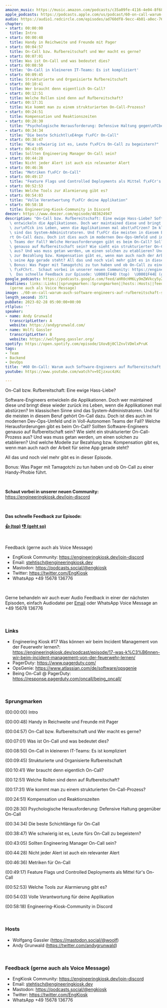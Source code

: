 ```yaml
---
amazon_music: https://music.amazon.com/podcasts/c35a09fe-4116-4e04-8f68-77d61b112e46/episodes/825f4d9a-1e3a-434f-b918-20092b115b72/engineering-kiosk-60-on-call-warum-auch-software-engineers-auf-rufbereitschaft-sein-sollten
apple_podcasts: https://podcasts.apple.com/us/podcast/60-on-call-warum-auch-software-engineers-auf-rufbereitschaft/id1603082924?i=1000601991673&uo=4
audio: https://audio1.redcircle.com/episodes/ad760df8-9ecc-4b01-a0ec-769662d0cf12/stream.mp3
chapter:
- start: 00:00:00
  title: Intro
- start: 00:00:48
  title: Handy in Reichweite und Freunde mit Pager
- start: 00:04:57
  title: On-Call bzw. Rufbereitschaft und Wer macht es gerne?
- start: 00:07:01
  title: Was ist On-Call und was bedeutet dies?
- start: 00:08:50
  title: 'On-Call in kleineren IT-Teams: Es ist kompliziert'
- start: 00:09:45
  title: Strukturierte und Organisierte Rufbereitschaft
- start: 00:10:41
  title: Wer braucht denn eigentlich On-Call?
- start: 00:12:51
  title: Welche Rollen sind denn auf Rufbereitschaft?
- start: 00:17:31
  title: Wie kommt man zu einem strukturierten On-Call-Prozess?
- start: 00:24:51
  title: Kompensation und Reaktionszeiten
- start: 00:28:30
  title: "Psychologische Herausforderung: Defensive Haltung gegen\xFCber On-Call"
- start: 00:34:34
  title: "Die beste Schichtl\xE4nge f\xFCr On-Call"
- start: 00:38:47
  title: "Wie schwierig ist es, Leute f\xFCrs On-Call zu begeistern?"
- start: 00:43:05
  title: Sollten Engineering Manager On-Call sein?
- start: 00:44:28
  title: Nicht jeder Alert ist auch ein relevanter Alert
- start: 00:46:36
  title: "Metriken f\xFCr On-Call"
- start: 00:49:17
  title: "Feature Flags und Controlled Deployments als Mittel f\xFCr's On-Call"
- start: 00:52:53
  title: Welche Tools zur Alarmierung gibt es?
- start: 00:54:03
  title: "Volle Verantwortung f\xFCr deine Applikation"
- start: 00:58:18
  title: Engineering-Kiosk-Community in Discord
deezer: https://www.deezer.com/episode/483624947
description: "On-Call bzw. Rufbereitschaft: Eine ewige Hass-Liebe? Software-Engineers\
  \ entwickeln die Applikationen. Doch wer maintained diese und bringt diese wieder\
  \ zur\xFCck ins Leben, wenn die Applikationen mal abst\xFCrzen? Im klassischen Sinne\
  \ sind das System-Administratoren. Und f\xFCr die meisten in diesem Beruf geh\xF6\
  rt On-Call dazu. Doch ist dies auch im modernen Dev-Ops-Umfeld und in Voll-Autonomen\
  \ Teams der Fall? Welche Herausforderungen gibt es beim On-Call? Sollten Software-Engineers\
  \ genauso auf Rufbereitschaft sein? Wie sieht ein strukturierter On-Call-Prozess\
  \ aus? Und was muss getan werden, um einen solchen zu etablieren? Und welche Modelle\
  \ zur Bezahlung bzw. Kompensation gibt es, wenn man auch nach der Arbeit f\xFCr\
  \ seine App gerade steht? All das und noch viel mehr gibt es in dieser Episode.\
  \ Bonus: Was Pager mit Tamagotchi zu tun haben und ob On-Call zu einer Handy-Phobie\
  \ f\xFChrt.  Schaut vorbei in unserer neuen Community: https://engineeringkiosk.dev/join-discord\_\
  \  Das schnelle Feedback zur Episode: \U0001F44D (top)  \U0001F44E (geht so)"
google_podcasts: https://podcasts.google.com/feed/aHR0cHM6Ly9mZWVkcy5yZWRjaXJjbGUuY29tLzBlY2ZkZmQ3LWZkYTEtNGMzZC05NTE1LTQ3NjcyN2Y5ZGY1ZQ/episode/OGFhMTI2ZjQtNWI1MS00ODcxLTlkNDQtMmU4YWJiYzc3NDBm?sa=X&ved=0CAUQkfYCahcKEwjYjoi1z7r9AhUAAAAAHQAAAAAQAQ
headlines: links::Links||sprungmarken::Sprungmarken||hosts::Hosts||feedback-gerne-auch-als-voice-message::Feedback
  (gerne auch als Voice Message)
image: ./60-on-call-warum-auch-software-engineers-auf-rufbereitschaft-sein-sollten.jpg
length_second: 3571
pubDate: 2023-02-28 05:00:00+00:00
rtlplus: ''
speaker:
- name: Andy Grunwald
  transcriptLetter: A
  website: https://andygrunwald.com/
- name: Wolfi Gassler
  transcriptLetter: B
  website: https://wolfgang.gassler.org/
spotify: https://open.spotify.com/episode/1XovBj0ClZnvlVDmlxPruK
tags:
- Team
- Backend
- DevOps
title: '#60 On-Call: Warum auch Software-Engineers auf Rufbereitschaft sein sollten'
youtube: https://www.youtube.com/watch?v=9Ijzxuc4zKc

---
```

<p>On-Call bzw. Rufbereitschaft: Eine ewige Hass-Liebe?</p><p>Software-Engineers entwickeln die Applikationen. Doch wer maintained diese und bringt diese wieder zurück ins Leben, wenn die Applikationen mal abstürzen? Im klassischen Sinne sind das System-Administratoren. Und für die meisten in diesem Beruf gehört On-Call dazu. Doch ist dies auch im modernen Dev-Ops-Umfeld und in Voll-Autonomen Teams der Fall? Welche Herausforderungen gibt es beim On-Call? Sollten Software-Engineers genauso auf Rufbereitschaft sein? Wie sieht ein strukturierter On-Call-Prozess aus? Und was muss getan werden, um einen solchen zu etablieren? Und welche Modelle zur Bezahlung bzw. Kompensation gibt es, wenn man auch nach der Arbeit für seine App gerade steht?</p><p>All das und noch viel mehr gibt es in dieser Episode.</p><p>Bonus: Was Pager mit Tamagotchi zu tun haben und ob On-Call zu einer Handy-Phobie führt.</p><p><br></p><p><strong>Schaut vorbei in unserer neuen Community: </strong><a href="https://engineeringkiosk.dev/join-discord">https://engineeringkiosk.dev/join-discord</a> </p><p><br></p><p><strong>Das schnelle Feedback zur Episode:</strong></p><p><a href="https://api.openpodcast.dev/feedback/60/upvote" rel="nofollow"><strong>👍 (top)</strong></a><strong>  </strong><a href="https://api.openpodcast.dev/feedback/60/downvote" rel="nofollow"><strong>👎 (geht so)</strong></a></p><p><br></p><p>Feedback (gerne auch als Voice Message)</p><ul><li>EngKiosk Community: <a href="https://engineeringkiosk.dev/join-discord">https://engineeringkiosk.dev/join-discord</a> </li><li>Email: <a href="mailto:stehtisch@engineeringkiosk.dev" rel="nofollow">stehtisch@engineeringkiosk.dev</a></li><li>Mastodon: <a href="https://podcasts.social/@engkiosk" rel="nofollow">https://podcasts.social/@engkiosk</a></li><li>Twitter: <a href="https://twitter.com/EngKiosk" rel="nofollow">https://twitter.com/EngKiosk</a></li><li>WhatsApp +49 15678 136776</li></ul><p><br></p><p>Gerne behandeln wir auch euer Audio Feedback in einer der nächsten Episoden, einfach Audiodatei per <a href="https://engineeringkiosk.dev/kontakt/">Email</a> oder WhatsApp Voice Message an +49 15678 136776</p><p><br></p><h3 id="links">Links</h3><ul><li>Engineering Kiosk #17 Was können wir beim Incident Management von der Feuerwehr lernen?: <a href="https://engineeringkiosk.dev/podcast/episode/17-was-k%C3%B6nnen-wir-beim-incident-management-von-der-feuerwehr-lernen/">https://engineeringkiosk.dev/podcast/episode/17-was-k%C3%B6nnen-wir-beim-incident-management-von-der-feuerwehr-lernen/</a></li><li>PagerDuty: <a href="https://www.pagerduty.com/" rel="nofollow">https://www.pagerduty.com/</a></li><li>OpsGenie: <a href="https://www.atlassian.com/de/software/opsgenie" rel="nofollow">https://www.atlassian.com/de/software/opsgenie</a></li><li>Being On-Call @ PagerDuty: <a href="https://response.pagerduty.com/oncall/being_oncall/" rel="nofollow">https://response.pagerduty.com/oncall/being_oncall/</a></li></ul><p><br></p><h3 id="sprungmarken">Sprungmarken</h3><p>(00:00:00) Intro</p><p>(00:00:48) Handy in Reichweite und Freunde mit Pager</p><p>(00:04:57) On-Call bzw. Rufbereitschaft und Wer macht es gerne?</p><p>(00:07:01) Was ist On-Call und was bedeutet dies?</p><p>(00:08:50) On-Call in kleineren IT-Teams: Es ist kompliziert</p><p>(00:09:45) Strukturierte und Organisierte Rufbereitschaft</p><p>(00:10:41) Wer braucht denn eigentlich On-Call?</p><p>(00:12:51) Welche Rollen sind denn auf Rufbereitschaft?</p><p>(00:17:31) Wie kommt man zu einem strukturierten On-Call-Prozess?</p><p>(00:24:51) Kompensation und Reaktionszeiten</p><p>(00:28:30) Psychologische Herausforderung: Defensive Haltung gegenüber On-Call</p><p>(00:34:34) Die beste Schichtlänge für On-Call</p><p>(00:38:47) Wie schwierig ist es, Leute fürs On-Call zu begeistern?</p><p>(00:43:05) Sollten Engineering Manager On-Call sein?</p><p>(00:44:28) Nicht jeder Alert ist auch ein relevanter Alert</p><p>(00:46:36) Metriken für On-Call</p><p>(00:49:17) Feature Flags und Controlled Deployments als Mittel für&#39;s On-Call</p><p>(00:52:53) Welche Tools zur Alarmierung gibt es?</p><p>(00:54:03) Volle Verantwortung für deine Applikation</p><p>(00:58:18) Engineering-Kiosk-Community in Discord</p><p><br></p><h3 id="hosts">Hosts</h3><ul><li>Wolfgang Gassler (<a href="https://mastodon.social/@woolf" rel="nofollow">https://mastodon.social/@woolf</a>)</li><li>Andy Grunwald (<a href="https://twitter.com/andygrunwald" rel="nofollow">https://twitter.com/andygrunwald</a>)</li></ul><p><br></p><h3 id="feedback-gerne-auch-als-voice-message">Feedback (gerne auch als Voice Message)</h3><ul><li>EngKiosk Community: <a href="https://engineeringkiosk.dev/join-discord">https://engineeringkiosk.dev/join-discord</a> </li><li>Email: <a href="mailto:stehtisch@engineeringkiosk.dev" rel="nofollow">stehtisch@engineeringkiosk.dev</a></li><li>Mastodon: <a href="https://podcasts.social/@engkiosk" rel="nofollow">https://podcasts.social/@engkiosk</a></li><li>Twitter: <a href="https://twitter.com/EngKiosk" rel="nofollow">https://twitter.com/EngKiosk</a></li><li>WhatsApp +49 15678 136776</li></ul>